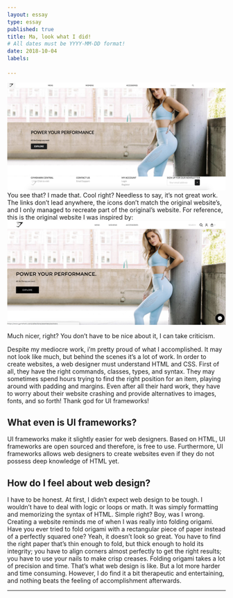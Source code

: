 ```yaml
---
layout: essay
type: essay
published: true
title: Ma, look what I did!
# All dates must be YYYY-MM-DD format!
date: 2018-10-04
labels:

---
```


<img class="ui medium right floated rounded image" src="../images/mine.jpg">
You see that? I made that. Cool right? Needless to say, it’s not great work. The links don’t lead anywhere, 
the icons don’t match the original website’s, and I only managed to recreate part of the original’s website. 
For reference, this is the original website I was inspired by: 

<img class="ui medium right floated rounded image" src="../images/og.jpg">

Much nicer, right? You don’t have to be nice about it, I can take criticism. 

Despite my mediocre work, i’m pretty proud of what I accomplished. It may not look like much, but behind the scenes 
it’s a lot of work. In order to create websites, a web designer must understand HTML and CSS. First of all, they have the 
right commands, classes, types, and syntax. They may sometimes spend hours trying to find the right position for an item, 
playing around with padding and margins. Even after all their hard work, they have to worry about their website crashing and 
provide alternatives to images, fonts, and so forth! Thank god for UI frameworks!

## What even is UI frameworks?
UI frameworks make it slightly easier for web designers. Based on HTML, UI frameworks are open sourced and therefore, 
is free to use. Furthermore, UI frameworks allows web designers to create websites even if they do not possess deep knowledge
of HTML yet.

## How do I feel about web design?
I have to be honest. At first, I didn’t expect web design to be tough. I wouldn’t have to deal with logic or loops or math.
It was simply formatting and memorizing the syntax of HTML. Simple right? Boy, was I wrong. Creating a website reminds me of 
when I was really into folding origami. Have you ever tried to fold origami with a rectangular piece of paper instead of a 
perfectly squared one? Yeah, it doesn’t look so great. You have to find the right paper that’s thin enough to fold, 
but thick enough to hold its integrity; you have to align corners almost perfectly to get the right results; you have to
use your nails to make crisp creases. Folding origami takes a lot of precision and time. That’s what web design is like. 
But a lot more harder and time consuming. However, I do find it a bit therapeutic and entertaining, and nothing beats the 
feeling of accomplishment afterwards. 

---
